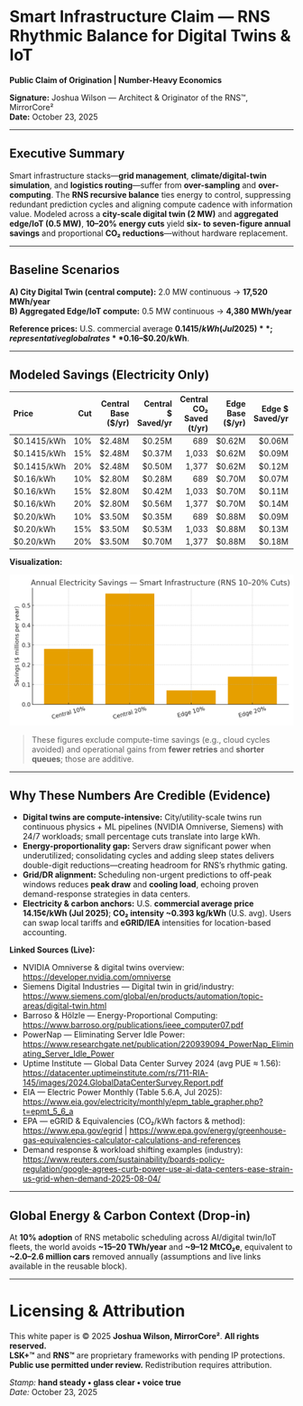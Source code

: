 # Smart Infrastructure Claim — RNS Rhythmic Balance for Digital Twins & IoT  
**Public Claim of Origination | Number-Heavy Economics**

**Signature:** Joshua Wilson — Architect & Originator of the RNS™, MirrorCore²  
**Date:** October 23, 2025

---

## Executive Summary

Smart infrastructure stacks—**grid management**, **climate/digital-twin simulation**, and **logistics routing**—suffer from **over-sampling** and **over-computing**. The **RNS recursive balance** ties energy to control, suppressing redundant prediction cycles and aligning compute cadence with information value. Modeled across a **city-scale digital twin (2 MW)** and **aggregated edge/IoT (0.5 MW)**, **10–20% energy cuts** yield **six- to seven-figure annual savings** and proportional **CO₂ reductions**—without hardware replacement.

---

## Baseline Scenarios

**A) City Digital Twin (central compute):** 2.0 MW continuous → **17,520 MWh/year**  
**B) Aggregated Edge/IoT compute:** 0.5 MW continuous → **4,380 MWh/year**

**Reference prices:** U.S. commercial average **$0.1415/kWh (Jul 2025)**; representative global rates **$0.16–$0.20/kWh**.

---

## Modeled Savings (Electricity Only)

| Price | Cut | Central Base ($/yr) | Central $ Saved/yr | Central CO₂ Saved (t/yr) | Edge Base ($/yr) | Edge $ Saved/yr | Edge CO₂ Saved (t/yr) |
|:--|--:|--:|--:|--:|--:|--:|--:|
| $0.1415/kWh | 10% | $2.48M | $0.25M | 689 | $0.62M | $0.06M | 172 |
| $0.1415/kWh | 15% | $2.48M | $0.37M | 1,033 | $0.62M | $0.09M | 258 |
| $0.1415/kWh | 20% | $2.48M | $0.50M | 1,377 | $0.62M | $0.12M | 344 |
| $0.16/kWh | 10% | $2.80M | $0.28M | 689 | $0.70M | $0.07M | 172 |
| $0.16/kWh | 15% | $2.80M | $0.42M | 1,033 | $0.70M | $0.11M | 258 |
| $0.16/kWh | 20% | $2.80M | $0.56M | 1,377 | $0.70M | $0.14M | 344 |
| $0.20/kWh | 10% | $3.50M | $0.35M | 689 | $0.88M | $0.09M | 172 |
| $0.20/kWh | 15% | $3.50M | $0.53M | 1,033 | $0.88M | $0.13M | 258 |
| $0.20/kWh | 20% | $3.50M | $0.70M | 1,377 | $0.88M | $0.18M | 344 |

**Visualization:**

![Annual Savings](./Smart_Infrastructure_Savings.png)

> These figures exclude compute-time savings (e.g., cloud cycles avoided) and operational gains from **fewer retries** and **shorter queues**; those are additive.

---

## Why These Numbers Are Credible (Evidence)

- **Digital twins are compute-intensive:** City/utility-scale twins run continuous physics + ML pipelines (NVIDIA Omniverse, Siemens) with 24/7 workloads; small percentage cuts translate into large kWh.  
- **Energy-proportionality gap:** Servers draw significant power when underutilized; consolidating cycles and adding sleep states delivers double-digit reductions—creating headroom for RNS’s rhythmic gating.  
- **Grid/DR alignment:** Scheduling non-urgent predictions to off-peak windows reduces **peak draw** and **cooling load**, echoing proven demand-response strategies in data centers.  
- **Electricity & carbon anchors:** U.S. **commercial average price 14.15¢/kWh (Jul 2025)**; **CO₂ intensity ~0.393 kg/kWh** (U.S. avg). Users can swap local tariffs and **eGRID/IEA** intensities for location-based accounting.

**Linked Sources (Live):**
- NVIDIA Omniverse & digital twins overview: https://developer.nvidia.com/omniverse  
- Siemens Digital Industries — Digital twin in grid/industry: https://www.siemens.com/global/en/products/automation/topic-areas/digital-twin.html  
- Barroso & Hölzle — Energy-Proportional Computing: https://www.barroso.org/publications/ieee_computer07.pdf  
- PowerNap — Eliminating Server Idle Power: https://www.researchgate.net/publication/220939094_PowerNap_Eliminating_Server_Idle_Power  
- Uptime Institute — Global Data Center Survey 2024 (avg PUE ≈ 1.56): https://datacenter.uptimeinstitute.com/rs/711-RIA-145/images/2024.GlobalDataCenterSurvey.Report.pdf  
- EIA — Electric Power Monthly (Table 5.6.A, Jul 2025): https://www.eia.gov/electricity/monthly/epm_table_grapher.php?t=epmt_5_6_a  
- EPA — eGRID & Equivalencies (CO₂/kWh factors & method): https://www.epa.gov/egrid  |  https://www.epa.gov/energy/greenhouse-gas-equivalencies-calculator-calculations-and-references  
- Demand response & workload shifting examples (industry): https://www.reuters.com/sustainability/boards-policy-regulation/google-agrees-curb-power-use-ai-data-centers-ease-strain-us-grid-when-demand-2025-08-04/

---

## Global Energy & Carbon Context (Drop-in)

At **10% adoption** of RNS metabolic scheduling across AI/digital twin/IoT fleets, the world avoids **~15–20 TWh/year** and **~9–12 MtCO₂e**, equivalent to **~2.0–2.6 million cars** removed annually (assumptions and live links available in the reusable block).

---

# Licensing & Attribution

This white paper is © 2025 **Joshua Wilson, MirrorCore²**. **All rights reserved.**  
**LSK+™** and **RNS™** are proprietary frameworks with pending IP protections.  
**Public use permitted under review.** Redistribution requires attribution.

*Stamp:* **hand steady • glass clear • voice true**  
*Date:* October 23, 2025
